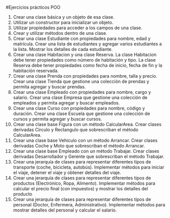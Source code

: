 #Ejercicios prácticos POO
1) Crear una clase básica y un objeto de esa clase.
2) Utilizar un constructor para inicializar un objeto.
3) Utilizar propiedades para acceder a los campos de una clase.
4) Crear y utilizar métodos dentro de una clase.
5) Crear una clase Estudiante con propiedades para nombre, edad y matrícula. Crear una lista
de estudiantes y agregar varios estudiantes a la lista. Mostrar los detalles de cada
estudiante.
6) Crear una clase Habitacion y una clase Reserva. La clase Habitacion debe tener propiedades
como número de habitación y tipo. La clase Reserva debe tener propiedades como fecha
de inicio, fecha de fin y la habitación reservada.
7) Crear una clase Prenda con propiedades para nombre, talla y precio. Crear una clase Tienda
que gestione una colección de prendas y permita agregar y buscar prendas.
8) Crear una clase Empleado con propiedades para nombre, cargo y salario. Crear una clase
Empresa que gestione una colección de empleados y permita agregar y buscar empleados.
9) Crear una clase Curso con propiedades para nombre, código y duración. Crear una clase
Escuela que gestione una colección de cursos y permita agregar y buscar cursos.
10) Crear una clase base Figura con un método CalcularArea. Crear clases derivadas Circulo y
Rectangulo que sobrescriban el método CalcularArea.
11) Crear una clase base Vehiculo con un método Arrancar. Crear clases derivadas Coche y Moto
que sobrescriban el método Arrancar.
12) Crear una clase base Empleado con un método Trabajar. Crear clases derivadas Desarrollador
y Gerente que sobrescriban el método Trabajar.
13) Crear una jerarquía de clases para representar diferentes tipos de transporte (coche,
bicicleta, autobús). Implementar métodos para iniciar el viaje, detener el viaje y obtener
detalles del viaje.
14) Crear una jerarquía de clases para representar diferentes tipos de productos (Electrónico,
Ropa, Alimento). Implementar métodos para calcular el precio final (con impuestos) y
mostrar los detalles del producto
15) Crear una jerarquía de clases para representar diferentes tipos de personal (Doctor,
Enfermera, Administrativo). Implementar métodos para mostrar detalles del personal y
calcular el salario.